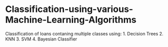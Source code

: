 # Classification-using-various-Machine-Learning-Algorithms
Classification of loans contaning multiple classes using:
    1. Decision Trees
    2. KNN
    3. SVM
    4. Bayesian Classifier
